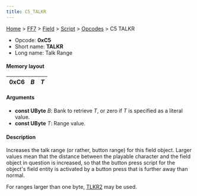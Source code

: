 ```yaml
---
title: C5_TALKR
---
```


[Home](../../../../index.md) > [FF7](../../../../FF7.md) > [Field](../../../Field.md) > [Script](../../Script.md) > [Opcodes](../Opcodes.md) > C5 TALKR

-   Opcode: **0xC5**
-   Short name: **TALKR**
-   Long name: Talk Range

#### Memory layout

| 0xC6 | *B* | *T* |
|------|-----|-----|

#### Arguments

-   **const UByte** *B*: Bank to retrieve *T*, or zero if *T* is specified as a literal value.
-   **const UByte** *T*: Range value.

#### Description

Increases the talk range (or rather, button range) for this field object. Larger values mean that the distance between the playable character and the field object in question is increased, so that the button press script for the object's field entity is activated by a button press that is further away than normal.

For ranges larger than one byte, [TLKR2](D6_TLKR2.md) may be used.
